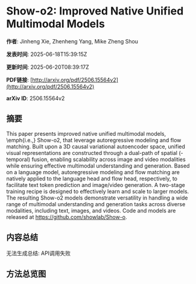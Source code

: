 # Show-o2: Improved Native Unified Multimodal Models

**作者**: Jinheng Xie, Zhenheng Yang, Mike Zheng Shou

**发表时间**: 2025-06-18T15:39:15Z

**更新时间**: 2025-06-20T08:39:17Z

**PDF链接**: [http://arxiv.org/pdf/2506.15564v2](http://arxiv.org/pdf/2506.15564v2)

**arXiv ID**: 2506.15564v2

## 摘要

This paper presents improved native unified multimodal models, \emph{i.e.,}
Show-o2, that leverage autoregressive modeling and flow matching. Built upon a
3D causal variational autoencoder space, unified visual representations are
constructed through a dual-path of spatial (-temporal) fusion, enabling
scalability across image and video modalities while ensuring effective
multimodal understanding and generation. Based on a language model,
autoregressive modeling and flow matching are natively applied to the language
head and flow head, respectively, to facilitate text token prediction and
image/video generation. A two-stage training recipe is designed to effectively
learn and scale to larger models. The resulting Show-o2 models demonstrate
versatility in handling a wide range of multimodal understanding and generation
tasks across diverse modalities, including text, images, and videos. Code and
models are released at https://github.com/showlab/Show-o.

## 内容总结

无法生成总结: API调用失败

## 方法总览图

